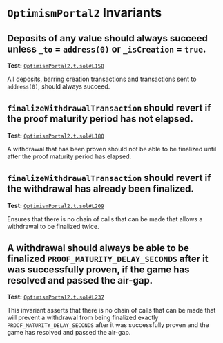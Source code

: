 # `OptimismPortal2` Invariants

## Deposits of any value should always succeed unless `_to` = `address(0)` or `_isCreation` = `true`.
**Test:** [`OptimismPortal2.t.sol#L158`](../test/invariants/OptimismPortal2.t.sol#L158)

All deposits, barring creation transactions and transactions sent to `address(0)`, should always succeed. 

## `finalizeWithdrawalTransaction` should revert if the proof maturity period has not elapsed.
**Test:** [`OptimismPortal2.t.sol#L180`](../test/invariants/OptimismPortal2.t.sol#L180)

A withdrawal that has been proven should not be able to be finalized until after the proof maturity period has elapsed. 

## `finalizeWithdrawalTransaction` should revert if the withdrawal has already been finalized.
**Test:** [`OptimismPortal2.t.sol#L209`](../test/invariants/OptimismPortal2.t.sol#L209)

Ensures that there is no chain of calls that can be made that allows a withdrawal to be finalized twice. 

## A withdrawal should **always** be able to be finalized `PROOF_MATURITY_DELAY_SECONDS` after it was successfully proven, if the game has resolved and passed the air-gap.
**Test:** [`OptimismPortal2.t.sol#L237`](../test/invariants/OptimismPortal2.t.sol#L237)

This invariant asserts that there is no chain of calls that can be made that will prevent a withdrawal from being finalized exactly `PROOF_MATURITY_DELAY_SECONDS` after it was successfully proven and the game has resolved and passed the air-gap. 